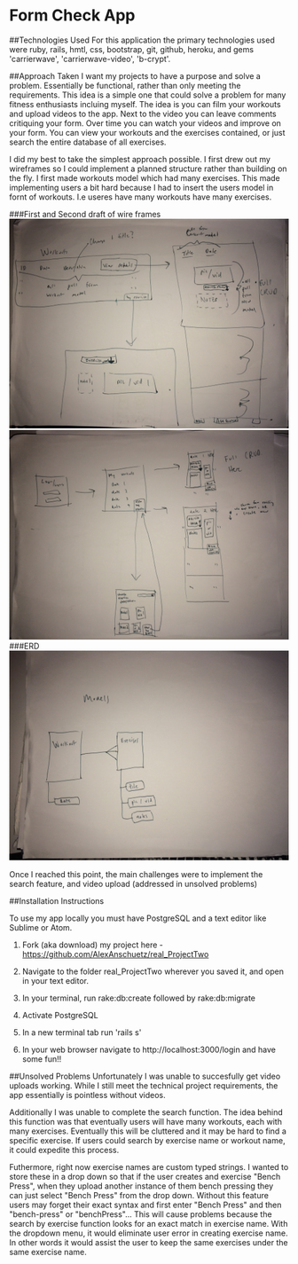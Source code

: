 # Form Check App

##Technologies Used
For this application the primary technologies used were ruby, rails, hmtl, css, bootstrap, git, github, heroku, and gems 'carrierwave', 'carrierwave-video', 'b-crypt'.

##Approach Taken
I want my projects to have a purpose and solve a problem. Essentially be functional, rather than only meeting the requirements. This idea is a simple one that could solve a problem for many fitness enthusiasts incluing myself. The idea is you can film your workouts and upload videos to the app. Next to the video you can leave comments critiquing your form. Over time you can watch your videos and improve on your form. You can view your workouts and the exercises contained, or just search the entire database of all exercises.

I did my best to take the simplest approach possible. I first drew out my wireframes so I could implement a planned structure rather than building on the fly. I first made workouts model which had many exercises. This made implementing users a bit hard because I had to insert the users model in fornt of workouts. I.e useres have many workouts have many exercises.


###First and Second draft of wire frames
![](app/assets/images/IMG_5982.JPG)
![](app/assets/images/IMG_5983.JPG)
###ERD
![](app/assets/images/IMG_5984.JPG)

Once I reached this point, the main challenges were to implement the search feature, and video upload (addressed in unsolved problems)


##Installation Instructions

To use my app locally you must have PostgreSQL and a text editor like Sublime or Atom. 

1. Fork (aka download) my project here - https://github.com/AlexAnschuetz/real_ProjectTwo

2. Navigate to the folder real_ProjectTwo wherever you saved it, and open in your text editor.

3. In your terminal, run rake:db:create followed by rake:db:migrate

4. Activate PostgreSQL

5. In a new terminal tab run 'rails s'

6. In your web browser navigate to http://localhost:3000/login and have some fun!!


##Unsolved Problems
Unfortunately I was unable to succesfully get video uploads working. While I still meet the technical project requirements, the app essentially is pointless without videos. 

Additionally I was unable to complete the search function. The idea behind this function was that eventually users will have many workouts, each with many exercises. Eventually this will be cluttered and it may be hard to find a specific exercise. If users could search by exercise name or workout name, it could expedite this process.

Futhermore, right now exercise names are custom typed strings. I wanted to store these in a drop down so that if the user creates and exercise "Bench Press", when they upload another instance of them bench pressing they can just select "Bench Press" from the drop down. Without this feature users may forget their exact syntax and first enter "Bench Press" and then "bench-press" or "benchPress"... This will cause problems because the search by exercise function looks for an exact match in exercise name. With the dropdown menu, it would eliminate user error in creating exercise name. In other words it would assist the user to keep the same exercises under the same exercise name.